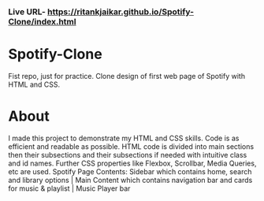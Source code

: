 ### Live URL- https://ritankjaikar.github.io/Spotify-Clone/index.html

# Spotify-Clone
Fist repo, just for practice. Clone design of first web page of Spotify with HTML and CSS.

# About
I made this project to demonstrate my HTML and CSS skills.
Code is as efficient and readable as possible. HTML code is divided into main sections then their subsections and their subsections if needed with intuitive class and id names. Further CSS properties like Flexbox, Scrollbar, Media Queries, etc are used.
Spotify Page Contents: Sidebar which contains home, search and library options | Main Content which contains navigation bar and cards for music & playlist | Music Player bar